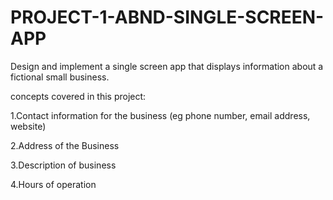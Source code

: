 # PROJECT-1-ABND-SINGLE-SCREEN-APP
Design and implement a single screen app that displays information about a fictional small business.

concepts covered in this project:

1.Contact information for the business (eg phone number, email address, website)

2.Address of the Business

3.Description of business

4.Hours of operation
